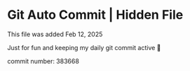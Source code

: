 # Git Auto Commit | Hidden File

This file was added Feb 12, 2025

Just for fun and keeping my daily git commit active 🤪

commit number: 383668
